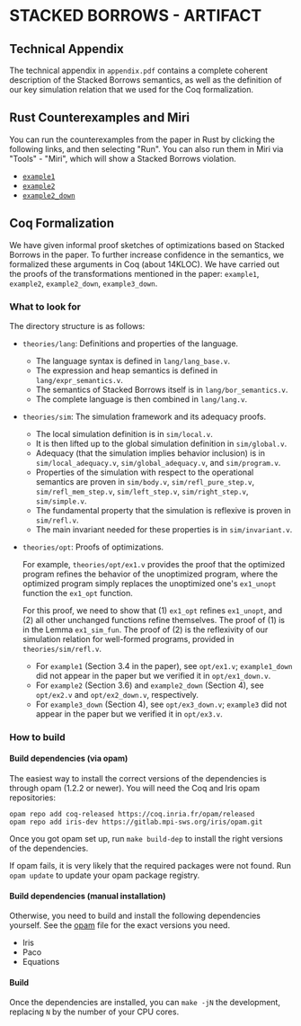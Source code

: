 # STACKED BORROWS - ARTIFACT

## Technical Appendix

The technical appendix in `appendix.pdf` contains a complete coherent
description of the Stacked Borrows semantics, as well as the definition of our
key simulation relation that we used for the Coq formalization.

## Rust Counterexamples and Miri

You can run the counterexamples from the paper in Rust by clicking the following links, and then selecting "Run".
You can also run them in Miri via "Tools" - "Miri", which will show a Stacked Borrows violation.

* [`example1`](https://play.rust-lang.org/?version=stable&mode=release&edition=2018&gist=18e6931728976779452f0d489f59a71c)
* [`example2`](https://play.rust-lang.org/?version=stable&mode=release&edition=2018&gist=85f368db00a789caa08e2b6960ebaf01)
* [`example2_down`](https://play.rust-lang.org/?version=stable&mode=release&edition=2018&gist=66c928ddf745a779272a73262b921a56)

## Coq Formalization

We have given informal proof sketches of optimizations based on Stacked Borrows
in the paper. To further increase confidence in the semantics, we formalized
these arguments in Coq (about 14KLOC). We have carried out the proofs of the
transformations mentioned in the paper: `example1`, `example2`, `example2_down`, `example3_down`.

### What to look for

The directory structure is as follows:
* `theories/lang`: Definitions and properties of the language.
  - The language syntax is defined in `lang/lang_base.v`.
  - The expression and heap semantics is defined in `lang/expr_semantics.v`.
  - The semantics of Stacked Borrows itself is in `lang/bor_semantics.v`.
  - The complete language is then combined in `lang/lang.v`.
* `theories/sim`: The simulation framework and its adequacy proofs.
  - The local simulation definition is in `sim/local.v`.
  - It is then lifted up to the global simulation definition in `sim/global.v`.
  - Adequacy (that the simulation implies behavior inclusion) is in `sim/local_adequacy.v`, `sim/global_adequacy.v`, and `sim/program.v`.
  - Properties of the simulation with respect to the operational semantics are
  proven in `sim/body.v`, `sim/refl_pure_step.v`, `sim/refl_mem_step.v`,
  `sim/left_step.v`, `sim/right_step.v`, `sim/simple.v`.
  - The fundamental property that the simulation is reflexive is proven in
  `sim/refl.v`.
  - The main invariant needed for these properties is in `sim/invariant.v`.
* `theories/opt`: Proofs of optimizations.

    For example, `theories/opt/ex1.v` provides the proof that the optimized
    program refines the behavior of the unoptimized program, where the optimized
    program simply replaces the unoptimized one's `ex1_unopt` function the
    `ex1_opt` function.

    For this proof, we need to show that (1) `ex1_opt` refines `ex1_unopt`, and (2) all other unchanged functions refine themselves.
    The proof of (1) is in the Lemma `ex1_sim_fun`.
    The proof of (2) is the reflexivity of our simulation relation for well-formed programs, provided in `theories/sim/refl.v`.

  - For `example1` (Section 3.4 in the paper), see `opt/ex1.v`; `example1_down` did not appear in the paper but we verified it in `opt/ex1_down.v`.
  - For `example2` (Section 3.6) and `example2_down` (Section 4), see `opt/ex2.v` and `opt/ex2_down.v`, respectively.
  - For `example3_down` (Section 4), see `opt/ex3_down.v`; `example3` did not appear in the paper but we verified it in `opt/ex3.v`.


### How to build

#### Build dependencies (via opam)

The easiest way to install the correct versions of the dependencies is through
opam (1.2.2 or newer).  You will need the Coq and Iris opam repositories:

    opam repo add coq-released https://coq.inria.fr/opam/released
    opam repo add iris-dev https://gitlab.mpi-sws.org/iris/opam.git

Once you got opam set up, run `make build-dep` to install the right versions
of the dependencies.

If opam fails, it is very likely that the required packages were not found.
Run `opam update` to update your opam package registry.

#### Build dependencies (manual installation)

Otherwise, you need to build and install the following dependencies yourself.
See the [opam](opam) file for the exact versions you need.
- Iris
- Paco
- Equations

#### Build

Once the dependencies are installed, you can `make -jN` the development,
replacing `N` by the number of your CPU cores.
